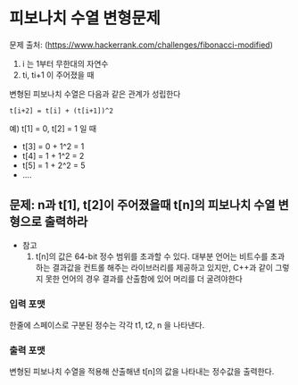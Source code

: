 
# 피보나치 수열 변형문제 
문제 출처: (https://www.hackerrank.com/challenges/fibonacci-modified)


1. i 는 1부터 무한대의 자연수  
2. ti, ti+1 이 주어졌을 때

변형된 피보나치 수열은 다음과 같은 관계가 성립한다
```
t[i+2] = t[i] + (t[i+1])^2
```


예) t[1] = 0, t[2] = 1 일 때 
- t[3] = 0 + 1^2 = 1
- t[4] = 1 + 1^2 = 2
- t[5] = 1 + 2^2 = 5
- ....


## 문제: n과 t[1], t[2]이 주어졌을때 t[n]의 피보나치 수열 변형으로 출력하라

- 참고
  1. t[n]의 값은 64-bit 정수 범위를 초과할 수 있다. 대부분 언어는 비트수를 초과하는 결과값을 컨트롤 해주는 라이브러리를 제공하고 있지만, C++과 같이 그렇지 못한 언어의 경우 결과를 산출함에 있어 머리를 더 굴려야한다
 


### 입력 포맷

한줄에 스페이스로 구분된 정수는 각각 t1, t2, n 을 나타낸다.
 
### 출력 포맷
변형된 피보나치 수열을 적용해 산출해낸 t[n]의 값을 나타내는 정수값을 출력한다.

